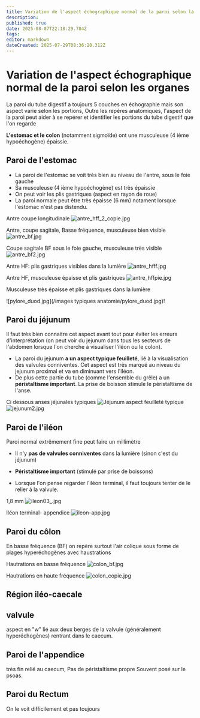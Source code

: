 ```yaml
---
title: Variation de l'aspect échographique normal de la paroi selon la portion du tube digestif
description: 
published: true
date: 2025-08-07T22:18:29.784Z
tags: 
editor: markdown
dateCreated: 2025-07-29T08:36:20.312Z
---
```


# Variation de l'aspect échographique normal de la paroi selon les organes
La paroi du tube digestif a toujours 5 couches en échographie
mais son aspect varie selon les portions, 
Outre les repères anatomiques, l'aspect de la paroi peut aider à se repérer et identifier les portions du tube digestif que l'on regarde

**L'estomac et le colon** (notamment sigmoïde) ont une musculeuse (4 ième hypoéchogène) épaissie.
## Paroi de l'estomac

- La paroi de l'estomac se voit très bien au niveau de l'antre, sous le foie gauche
- Sa musculeuse (4 ième hypoéchogène) est très épaissie
- On peut voir les plis gastriques (aspect en rayon de roue)
- La paroi normale peut être très épaisse (6 mm) notament lorsque l'estomac n'est pas distendu.


Antre coupe longitudinale 
![antre_hff_2_copie.jpg](/anatomie_typique/antre_hff_2_copie.jpg)

Antre, coupe sagitale, Basse fréquence, musculeuse bien visible
![antre_bf.jpg](/anatomie_typique/antre_bf.jpg)

Coupe sagitale BF sous le foie gauche, musculeuse très visible
![antre_bf2.jpg](/anatomie_typique/antre_bf2.jpg)

Antre HF: plis gastriques visibles dans la lumière
![antre_hfff.jpg](/anatomie_typique/antre_hfff.jpg)

Antre HF, musculeuse épaisse et plis gastriques
![antre_hffpie.jpg](/anatomie_typique/antre_hffpie.jpg)

Musculeuse très épaisse et plis gastriques dans la lumière

![pylore_duod.jpg](/images typiques anatomie/pylore_duod.jpg)!
## Paroi du jéjunum
Il faut très bien connaitre cet aspect avant tout pour éviter les erreurs d'interprétation (on peut voir du jejunum dans tous les secteurs de l'abdomen lorsque l'on cherche à visualiser l'iléon ou le colon).
- La paroi du jejunum **a un aspect typique feuilleté**, lié à la visualisation des valvules conniventes. Cet aspect est très marqué au niveau du jejunum proximal et va en diminuant vers l'iléon.
- De plus cette partie du tube (comme l'ensemble du grêle) a un **péristaltisme important**.
La prise de boisson stimule le péristaltisme de l'anse.

Ci dessous anses jéjunales typiques
![Jéjunum aspect feuilleté typique](/anatomie_typique/jejunum1.jpg)
![jejunum2.jpg](/anatomie_typique/jejunum2.jpg)

## Paroi de l'iléon
Paroi normal extrêmement fine peut faire un millimètre

- Il n'y **pas de valvules conniventes** dans la lumière (sinon c'est du jéjunum)

- **Péristaltisme important** (stimulé par prise de boissons)

- Lorsque l'on pense regarder l'iléon terminal, il faut toujours tenter de le relier à la valvule.

1,8 mm
![ileon03_.jpg](/anatomie_typique/ileon03_.jpg)

Iléon terminal- appendice
![ileon-app.jpg](/anatomie_typique/ileon-app.jpg)

## Paroi du côlon
En basse fréquence (BF) on repère surtout l'air colique sous forme de plages hyperéchogènes avec haustrations

Hautrations en basse fréquence
![colon_bf.jpg](/anatomie_typique/colon_bf.jpg)

Hautrations en haute fréquence
![colon_copie.jpg](/anatomie_typique/colon_copie.jpg)
## Région iléo-caecale

## valvule
aspect en "w" lié aux deux berges de la valvule (généralement hyperéchogènes) rentrant dans le caecum. 
## Paroi de l'appendice
très fin relié au caecum, 
Pas de péristaltisme propre
Souvent posé sur le psoas.
## Paroi du Rectum
On le voit difficilement et pas toujours 


